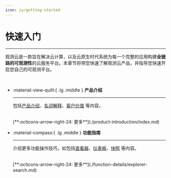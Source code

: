 ```yaml
---
icon: zy/getting-started
---
```


# 快速入门
---


观测云是一款旨在解决云计算，以及云原生时代系统为每一个完整的应用构建**全链路的可观测性**的云服务平台。本章节将带您快速了解观测云产品，并指导您快速开启您自己的可观测平台。

<br/>

<div class="grid cards" markdown>

-   :material-view-quilt:{ .lg .middle } __产品介绍__

    ---

    包括[产品介绍](./product-introduction/index.md)、[名词解释](./product-introduction/glossary.md)、[客户价值](./product-introduction/customer-value.md) 等内容。

    <br/>
    [**:octicons-arrow-right-24: 更多**](./product-introduction/index.md)


-   :material-compass:{ .lg .middle } __功能指南__

    ---

    介绍更多功能操作技巧，如包括[查看器](./function-details/explorer-search.md)、[仪表板](./function-details/dashboard.md)、[快照](./function-details/snapshot.md) 等内容。

    <br/>
    [**:octicons-arrow-right-24: 更多**](./function-details/explorer-search.md)


</div>